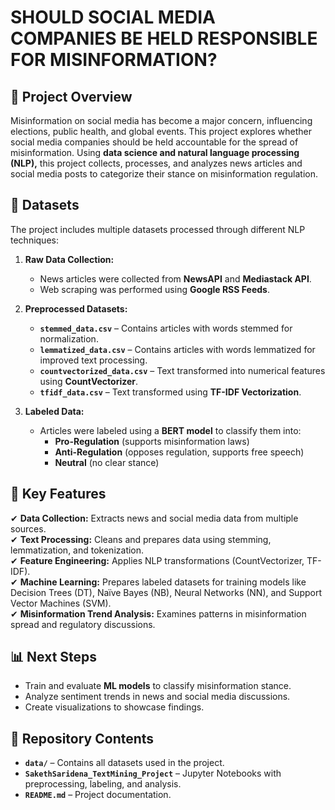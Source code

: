 # **SHOULD SOCIAL MEDIA COMPANIES BE HELD RESPONSIBLE FOR MISINFORMATION?**

## **📌 Project Overview**
Misinformation on social media has become a major concern, influencing elections, public health, and global events. This project explores whether social media companies should be held accountable for the spread of misinformation. Using **data science and natural language processing (NLP),** this project collects, processes, and analyzes news articles and social media posts to categorize their stance on misinformation regulation.

## **📂 Datasets**
The project includes multiple datasets processed through different NLP techniques:

1. **Raw Data Collection:**
   - News articles were collected from **NewsAPI** and **Mediastack API**.
   - Web scraping was performed using **Google RSS Feeds**.

2. **Preprocessed Datasets:**
   - **`stemmed_data.csv`** – Contains articles with words stemmed for normalization.
   - **`lemmatized_data.csv`** – Contains articles with words lemmatized for improved text processing.
   - **`countvectorized_data.csv`** – Text transformed into numerical features using **CountVectorizer**.
   - **`tfidf_data.csv`** – Text transformed using **TF-IDF Vectorization**.

3. **Labeled Data:**
   - Articles were labeled using a **BERT model** to classify them into:
     - **Pro-Regulation** (supports misinformation laws)
     - **Anti-Regulation** (opposes regulation, supports free speech)
     - **Neutral** (no clear stance)

## **🔬 Key Features**
✔ **Data Collection:** Extracts news and social media data from multiple sources.  
✔ **Text Processing:** Cleans and prepares data using stemming, lemmatization, and tokenization.  
✔ **Feature Engineering:** Applies NLP transformations (CountVectorizer, TF-IDF).  
✔ **Machine Learning:** Prepares labeled datasets for training models like Decision Trees (DT), Naïve Bayes (NB), Neural Networks (NN), and Support Vector Machines (SVM).  
✔ **Misinformation Trend Analysis:** Examines patterns in misinformation spread and regulatory discussions.  

## **📊 Next Steps**
- Train and evaluate **ML models** to classify misinformation stance.
- Analyze sentiment trends in news and social media discussions.
- Create visualizations to showcase findings.

## **📎 Repository Contents**
- **`data/`** – Contains all datasets used in the project.
- **`SakethSaridena_TextMining_Project`** – Jupyter Notebooks with preprocessing, labeling, and analysis.
- **`README.md`** – Project documentation.
